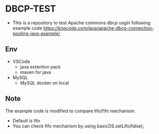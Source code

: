# DBCP-TEST

- This is a repository to test Apache commons dbcp usgin following example code
  https://knpcode.com/java/apache-dbcp-connection-pooling-java-example/

## Env

- VSCode
  - java extention pack
  - maven for java
- MySQL
  - MySQL docker on local

## Note

The example code is modified to compare lifo/fifo mechanism.

- Default is lifo
- You can check fifo mechanism by using basicDS.setLifo(false);
